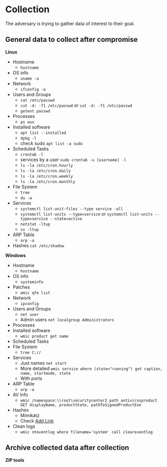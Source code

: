 # Collection

The adversary is trying to gather data of interest to their goal.

## General data to collect after compromise

**Linux**
- Hostname
  - `hostname`
- OS info
  - `uname -a`
- Network
  - `ifconfig -a`
- Users and Groups
  - `cat /etc/passwd`
  - `cut -d: -f1 /etc/passwd` or `cut -d: -f1 /etc/passwd`
  - `getent passwd`
- Processes
  - `ps aux`
- Installed software
  - `apt list --installed`
  - `dpkg -l`
  - check sudo `apt list -a sudo`
- Scheduled Tasks
  - `crontab -l`
  - services by a user `sudo crontab -u [username] -l`
  - `ls -la /etc/cron.hourly`
  - `ls -la /etc/cron.daily`
  - `ls -la /etc/cron.weekly`
  - `ls -la /etc/cron.monthly`
- File System
  - `tree`
  - `du -a`
- Services
  - `systemctl list-unit-files --type service -all`
  - `systemctl list-units --type=service` or `systemctl list-units --type=service --state=active`
  - `netstat -ltup`
  - `ss -ltup`
- ARP Table
  - `arp -a`
- Hashes `cat /etc/shadow`

**Windows**
- Hostname
  - `hostname`
- OS info
  - `systeminfo`
- Patches
  - `wmic qfe list`
- Network
  - `ipconfig`
- Users and Groups
  - `net user`
  - Admin users `net localgroup Administrators`
- Processes
- Installed software
  - `wmic product get name`
- Scheduled Tasks
- File System
  - `tree C://`
- Services
  - Just names `net start`
  - More detailed `wmic service where (state="running") get caption, name, startmode, state`
  - With ports
- ARP Table
  - `arp -a`
- AV info
  - `wmic /namespace:\\root\securitycenter2 path antivirusproduct GET displayName, productState, pathToSignedProductExe`
- Hashes
  - Mimikatz
  - Check [Add Link](TODO)
- Clean logs
  - `wmic nteventlog where filename='system' call cleareventlog`

## Archive collected data after collection

**ZIP tools**
